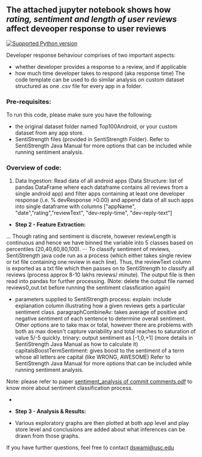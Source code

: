 ## The attached jupyter notebook shows how *rating, sentiment and length of user reviews* affect deveoper response to user reviews
[![Supported Python version](https://img.shields.io/pypi/pyversions/Lucid.svg)]()

Developer response behaviour comprises of two important aspects:
- whether developer provides a response to a review, and if applicable
- how much time developer takes to respond (aka response time)
The code template can be used to do similar analysis on custom dataset structured as one .csv file for every app in a folder.

### Pre-requisites:
To run this code, please make sure you have the following:
- the original dataset folder named Top100Android, or your custom dataset from any app store.
- SentiStrength files (provided in SentiStrength Folder). Refer to SentiStrength Java Manual for more options that can be included while running sentiment analysis.

### Overview of code:
1. Data Ingestion:
Read data of all android apps (Data Structure: list of pandas DataFrame where each dataframe contains all reviews from a single android app) and filter apps containing at least one developer response (i.e. % devResponse >0.00) and append data of all such apps into single dataframe with columns ["appName", "date","rating","reviewText", "dev-reply-time", "dev-reply-text"]

- **Step 2 - Feature Extraction:** <br>

... Though rating and sentiment is discrete, however reviewLength is continuous and hence we have binned the variable into 5 classes based on percentiles (20,40,60,80,100).
⋅⋅⋅ To classify sentiment of reviews, SentiStrength java code run as a process (which either takes single review or txt file containing one review in each line). Thus, the reviewText column is exported as a txt file which then passes on to SentiStrength to classify all reviews (process approx 8-10 lakhs reviews/ minute). The output file is then read into pandas for further processing. (Note: delete the output file named reviews0_out.txt before running the sentiment classfication again)

- parameters supplied to SentiStrength process:
    explain: include explanation column illustrating how a given reviews gets a particular sentiment class. 
    paragraphCombineAv: takes average of positive and negative sentiment of each sentence to determine overall sentiment. Other options are to take max or total, however there are problems with both as max doesn't capture variability and total reaches to saturation of value 5/-5 quickly.
    trinary: output sentiment as [-1,0,+1] (more details in SentiStrength Java Manual as how to calculate it)
    capitalsBoostTermSentiment: gives boost to the sentiment of a term whose all letters are capital (like WRONG, AWESOME)
    Refer to SentiStrength Java Manual for more options that can be included while running sentiment analysis.

Note: please refer to paper <a href = "https://www.researchgate.net/publication/266657943_Sentiment_analysis_of_commit_comments_in_GitHub_An_empirical_study"> sentiment_analysis of commit comments.pdf</a> to know more about sentiment classification process.

-

- **Step 3 - Analysis & Results:**

- Various exploratory graphs are then plotted at both app level and play store level and conclusions are added about what inferences can be drawn from those graphs.

If you have further questions, feel free to contact dswami@usc.edu
